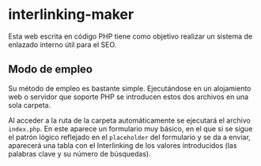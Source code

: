# interlinking-maker
Esta web escrita en código PHP tiene como objetivo realizar un sistema de enlazado interno útil para el SEO.

## Modo de empleo

Su método de empleo es bastante simple. Ejecutándose en un alojamiento web o servidor que soporte PHP se introducen estos dos archivos en una sola carpeta.

Al acceder a la ruta de la carpeta automáticamente se ejecutará el archivo `index.php`. En este aparece un formulario muy básico, en el que si se sigue el patrón lógico reflejado en el `placeholder` del formulario y se da a enviar, aparecerá una tabla con el Interlinking de los valores introducidos (las palabras clave y su número de búsquedas).
